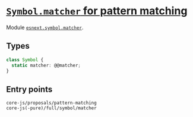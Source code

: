 # [`Symbol.matcher` for pattern matching](https://github.com/tc39/proposal-pattern-matching)

Module [`esnext.symbol.matcher`](/packages/core-js/modules/esnext.symbol.matcher.js).

## Types

```ts
class Symbol {
  static matcher: @@matcher;
}
```

## Entry points



```
core-js/proposals/pattern-matching
core-js(-pure)/full/symbol/matcher
```
